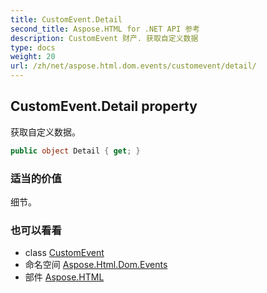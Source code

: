 ```yaml
---
title: CustomEvent.Detail
second_title: Aspose.HTML for .NET API 参考
description: CustomEvent 财产. 获取自定义数据
type: docs
weight: 20
url: /zh/net/aspose.html.dom.events/customevent/detail/
---
```

## CustomEvent.Detail property

获取自定义数据。

```csharp
public object Detail { get; }
```

### 适当的价值

细节。

### 也可以看看

* class [CustomEvent](../)
* 命名空间 [Aspose.Html.Dom.Events](../../customevent/)
* 部件 [Aspose.HTML](../../../)


